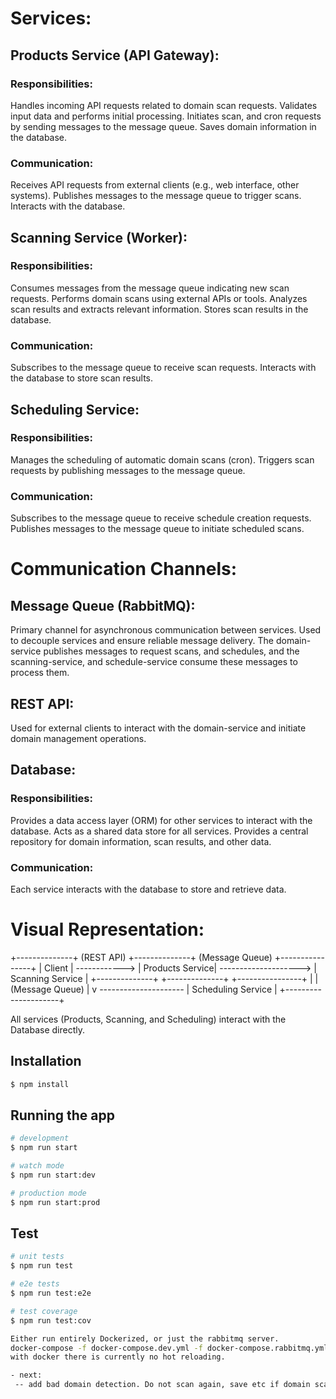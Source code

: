 # Services:

## Products Service (API Gateway):

### Responsibilities:
Handles incoming API requests related to domain scan requests.
Validates input data and performs initial processing.
Initiates scan, and cron requests by sending messages to the message queue.
Saves domain information in the database.

### Communication:
Receives API requests from external clients (e.g., web interface, other systems).
Publishes messages to the message queue to trigger scans.
Interacts with the database.

## Scanning Service (Worker):

### Responsibilities:
Consumes messages from the message queue indicating new scan requests.
Performs domain scans using external APIs or tools.
Analyzes scan results and extracts relevant information.
Stores scan results in the database.

### Communication:
Subscribes to the message queue to receive scan requests.
Interacts with the database to store scan results.

## Scheduling Service:

### Responsibilities:
Manages the scheduling of automatic domain scans (cron).
Triggers scan requests by publishing messages to the message queue.

### Communication:
Subscribes to the message queue to receive schedule creation requests.
Publishes messages to the message queue to initiate scheduled scans.

# Communication Channels:

## Message Queue (RabbitMQ):

Primary channel for asynchronous communication between services.
Used to decouple services and ensure reliable message delivery.
The domain-service publishes messages to request scans, and schedules, and the scanning-service, and schedule-service consume these messages to process them.

## REST API:

Used for external clients to interact with the domain-service and initiate domain management operations.

## Database:

### Responsibilities:
Provides a data access layer (ORM) for other services to interact with the database.
Acts as a shared data store for all services.
Provides a central repository for domain information, scan results, and other data.

### Communication:
Each service interacts with the database to store and retrieve data.

# Visual Representation:

+--------------+     (REST API)    +--------------+      (Message Queue)     +----------------+
|  Client      |  ------------>  | Products Service|  -------------------->  | Scanning Service |
+--------------+                  +--------------+                          +----------------+
|                                                 | (Message Queue)
|                                                 v
                                    *---------------------*
                                     | Scheduling Service |
                                    +---------------------+

All services (Products, Scanning, and Scheduling) interact with the Database directly.

## Installation

```bash
$ npm install
```

## Running the app

```bash
# development
$ npm run start

# watch mode
$ npm run start:dev

# production mode
$ npm run start:prod
```

## Test

```bash
# unit tests
$ npm run test

# e2e tests
$ npm run test:e2e

# test coverage
$ npm run test:cov

Either run entirely Dockerized, or just the rabbitmq server.
docker-compose -f docker-compose.dev.yml -f docker-compose.rabbitmq.yml up
with docker there is currently no hot reloading.

- next:
 -- add bad domain detection. Do not scan again, save etc if domain scans fail.
